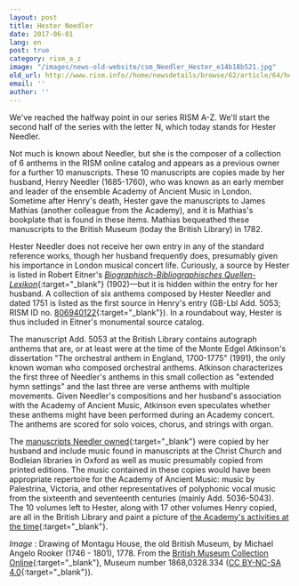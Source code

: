 ```yaml
---
layout: post
title: Hester Needler
date: 2017-06-01
lang: en
post: true
category: rism_a_z
image: "/images/news-old-website/csm_Needler_Hester_e14b18b521.jpg"
old_url: http://www.rism.info//home/newsdetails/browse/62/article/64/hester-needler.html
email: ''
author: ''
---
```


We've reached the halfway point in our series RISM A-Z. We'll start the second half of the series with the letter N, which today stands for Hester Needler.

Not much is known about Needler, but she is the composer of a collection of 6 anthems in the RISM online catalog and appears as a previous owner for a further 10 manuscripts. These 10 manuscripts are copies made by her husband, Henry Needler (1685-1760), who was known as an early member and leader of the ensemble Academy of Ancient Music in London. Sometime after Henry's death, Hester gave the manuscripts to James Mathias (another colleague from the Academy), and it is Mathias's bookplate that is found in these items. Mathias bequeathed these manuscripts to the British Museum (today the British Library) in 1782.

Hester Needler does not receive her own entry in any of the standard reference works, though her husband frequently does, presumably given his importance in London musical concert life. Curiously, a source by Hester is listed in Robert Eitner's [_Biographisch-Bibliographisches Quellen-Lexikon_](https://archive.org/stream/bub_gb_vrsUAAAAYAAJ#page/n167/mode/2up){:target="_blank"} (1902)—but it is hidden within the entry for her husband. A collection of six anthems composed by Hester Needler and dated 1751 is listed as the first source in Henry's entry (GB-Lbl Add. 5053; RISM ID no. [806940122](https://opac.rism.info/search?id=806940122){:target="_blank"}). In a roundabout way, Hester is thus included in Eitner's monumental source catalog.

The manuscript Add. 5053 at the British Library contains autograph anthems that are, or at least were at the time of the Monte Edgel Atkinson's dissertation "The orchestral anthem in England, 1700-1775" (1991), the only known woman who composed orchestral anthems. Atkinson characterizes the first three of Needler's anthems in this small collection as "extended hymn settings" and the last three are verse anthems with multiple movements. Given Needler's compositions and her husband's association with the Academy of Ancient Music, Atkinson even speculates whether these anthems might have been performed during an Academy concert. The anthems are scored for solo voices, chorus, and strings with organ.

The [manuscripts Needler owned](https://opac.rism.info/search?View=rism&q=hester+needler&siglum=GB-Lbl){:target="_blank"} were copied by her husband and include music found in manuscripts at the Christ Church and Bodleian libraries in Oxford as well as music presumably copied from printed editions. The music contained in these copies would have been appropriate repertoire for the Academy of Ancient Music: music by Palestrina, Victoria, and other representatives of polyphonic vocal music from the sixteenth and seventeenth centuries (mainly Add. 5036-5043). The 10 volumes left to Hester, along with 17 other volumes Henry copied, are all in the British Library and paint a picture of [the Academy's activities at the time](https://books.google.de/books?id=gxcABQAAQBAJ&lpg=PA4&dq=%22academy%20of%20ancient%20music%22&hl=de&pg=PA21#v=snippet&q=%22a%20colossal%20twenty-seven%20volumes%22&f=false){:target="_blank"}.

_Image_ : Drawing of Montagu House, the old British Museum, by Michael Angelo Rooker (1746 - 1801), 1778. From the [British Museum Collection Online](http://www.britishmuseum.org/research/collection_online/search.aspx){:target="_blank"}, Museum number 1868,0328.334 ([CC BY-NC-SA 4.0](http://creativecommons.org/licenses/by-nc-sa/4.0/){:target="_blank"}).

